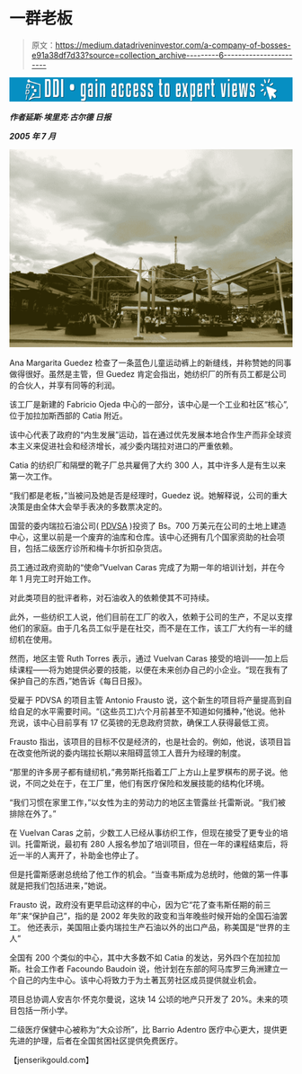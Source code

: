 # 一群老板

> 原文：<https://medium.datadriveninvestor.com/a-company-of-bosses-e91a38df7d33?source=collection_archive---------6----------------------->

[![](img/87b8630b967bc4bff1cf2b363871968f.png)](http://www.track.datadriveninvestor.com/1B9E)

***作者延斯·埃里克·古尔德
日报***

***2005 年 7 月***

![](img/640d732b7be47aa24e58cece1cb9f58b.png)

Ana Margarita Guedez 检查了一条蓝色儿童运动裤上的新缝线，并称赞她的同事做得很好。虽然是主管，但 Guedez 肯定会指出，她纺织厂的所有员工都是公司的合伙人，并享有同等的利润。

该工厂是新建的 Fabricio Ojeda 中心的一部分，该中心是一个工业和社区“核心”,位于加拉加斯西部的 Catia 附近。

该中心代表了政府的“内生发展”运动，旨在通过优先发展本地合作生产而非全球资本主义来促进社会和经济增长，减少委内瑞拉对进口的严重依赖。

Catia 的纺织厂和隔壁的靴子厂总共雇佣了大约 300 人，其中许多人是有生以来第一次工作。

“我们都是老板，”当被问及她是否是经理时，Guedez 说。她解释说，公司的重大决策是由全体大会举手表决的多数票决定的。

国营的委内瑞拉石油公司( [PDVSA](http://www.pdvsa.com/index.php?option=com_content&view=article&id=651:260&catid=10&Itemid=589&lang=es) )投资了 Bs。700 万美元在公司的土地上建造中心，这里以前是一个废弃的油库和仓库。该中心还拥有几个国家资助的社会项目，包括二级医疗诊所和梅卡尔折扣杂货店。

员工通过政府资助的“使命”Vuelvan Caras 完成了为期一年的培训计划，并在今年 1 月完工时开始工作。

对此类项目的批评者称，对石油收入的依赖使其不可持续。

此外，一些纺织工人说，他们目前在工厂的收入，依赖于公司的生产，不足以支撑他们的家庭。由于几名员工似乎是在社交，而不是在工作，该工厂大约有一半的缝纫机在使用。

然而，地区主管 Ruth Torres 表示，通过 Vuelvan Caras 接受的培训——加上后续课程——将为她提供必要的技能，以便在未来创办自己的小企业。“现在我有了保护自己的东西，”她告诉《每日日报》。

受雇于 PDVSA 的项目主管 Antonio Frausto 说，这个新生的项目将产量提高到自给自足的水平需要时间。“(这些员工)六个月前甚至不知道如何播种，”他说。他补充说，该中心目前享有 17 亿英镑的无息政府贷款，确保工人获得最低工资。

Frausto 指出，该项目的目标不仅是经济的，也是社会的。例如，他说，该项目旨在改变他所说的委内瑞拉长期以来阻碍蓝领工人晋升为经理的制度。

“那里的许多房子都有缝纫机，”弗劳斯托指着工厂上方山上星罗棋布的房子说。他说，不同之处在于，在工厂里，他们有医疗保险和发展技能的结构化环境。

“我们习惯在家里工作，”以女性为主的劳动力的地区主管露丝·托雷斯说。“我们被排除在外了。”

在 Vuelvan Caras 之前，少数工人已经从事纺织工作，但现在接受了更专业的培训。托雷斯说，最初有 280 人报名参加了培训项目，但在一年的课程结束后，将近一半的人离开了，补助金也停止了。

但是托雷斯感谢总统给了他工作的机会。“当查韦斯成为总统时，他做的第一件事就是把我们包括进来，”她说。

Frausto 说，政府没有更早启动这样的中心，因为它“花了查韦斯任期的前三年”来“保护自己”，指的是 2002 年失败的政变和当年晚些时候开始的全国石油罢工。
他还表示，美国阻止委内瑞拉生产石油以外的出口产品，称美国是“世界的主人”

全国有 200 个类似的中心，其中大多数不如 Catia 的发达，另外四个在加拉加斯。社会工作者 Facoundo Baudoin 说，他计划在东部的阿马库罗三角洲建立一个自己的内生中心。该中心将致力于为土著瓦劳社区成员提供就业机会。

项目总协调人安吉尔·怀克尔曼说，这块 14 公顷的地产只开发了 20%。未来的项目包括一所小学。

二级医疗保健中心被称为“大众诊所”，比 Barrio Adentro 医疗中心更大，提供更先进的护理，后者在全国贫困社区提供免费医疗。

【jenserikgould.com】